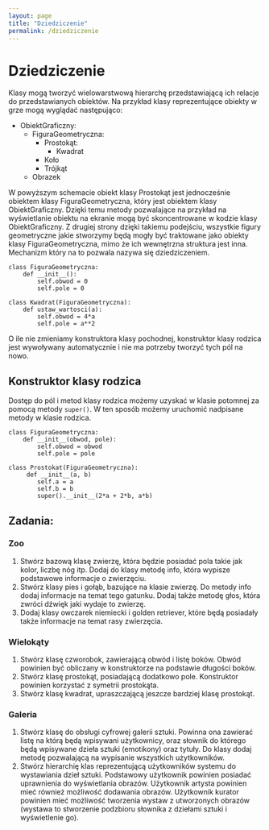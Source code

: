 ```yaml
---
layout: page
title: "Dziedziczenie"
permalink: /dziedziczenie
---
```


# Dziedziczenie
Klasy mogą tworzyć wielowarstwową hierarchę przedstawiającą ich relacje do przedstawianych obiektów.
Na przykład klasy reprezentujące obiekty w grze mogą wyglądać następująco:

- ObiektGraficzny:
    - FiguraGeometryczna:
        - Prostokąt:
            - Kwadrat
        - Koło
        - Trójkąt
    - Obrazek

W powyższym schemacie obiekt klasy Prostokąt jest jednocześnie obiektem klasy FiguraGeometryczna, który jest obiektem klasy ObiektGraficzny. Dzięki temu metody pozwalające na przykład na wyświetlanie obiektu na ekranie mogą być skoncentrowane w kodzie klasy ObiektGraficzny. Z drugiej strony dzięki takiemu podejściu, wszystkie figury geometryczne jakie stworzymy będą mogły być traktowane jako obiekty klasy FiguraGeometryczna, mimo że ich wewnętrzna struktura jest inna. Mechanizm który na to pozwala nazywa się dziedziczeniem.

```
class FiguraGeometryczna:
    def __init__():
        self.obwod = 0
        self.pole = 0

class Kwadrat(FiguraGeometryczna):
    def ustaw_wartosci(a):
        self.obwod = 4*a
        self.pole = a**2
```

O ile nie zmieniamy konstruktora klasy pochodnej, konstruktor klasy rodzica jest wywoływany automatycznie i nie ma potrzeby tworzyć tych pól na nowo.

## Konstruktor klasy rodzica
Dostęp do pól i metod klasy rodzica możemy uzyskać w klasie potomnej za pomocą metody `super()`. W ten sposób możemy uruchomić nadpisane metody w klasie rodzica.

```
class FiguraGeometryczna:
    def __init__(obwod, pole):
        self.obwod = obwod
        self.pole = pole

class Prostokat(FiguraGeometryczna):
     def __init__(a, b)
        self.a = a
        self.b = b
        super().__init__(2*a + 2*b, a*b)
```

## Zadania:
### Zoo
1. Stwórz bazową klasę zwierzę, która będzie posiadać pola takie jak kolor, liczbę nóg itp.
Dodaj do klasy metodę info, która wypisze podstawowe informacje o zwierzęciu.
2. Stwórz klasy pies i gołąb, bazujące na klasie zwierzę. Do metody info dodaj informacje na temat tego gatunku. Dodaj także metodę głos, która zwróci dźwięk jaki wydaje to zwierzę.
3. Dodaj klasy owczarek niemiecki i golden retriever, które będą posiadały także informacje na temat rasy zwierzęcia.

### Wielokąty
1. Stwórz klasę czworobok, zawierającą obwód i listę boków. Obwód powinien być obliczany w konstruktorze na podstawie długości boków.
2. Stwórz klasę prostokąt, posiadającą dodatkowo pole. Konstruktor powinien korzystać z symetrii prostokąta.
3. Stwórz klasę kwadrat, upraszczającą jeszcze bardziej klasę prostokąt.

### Galeria
1. Stwórz klasę do obsługi cyfrowej galerii sztuki. Powinna ona zawierać listę na którą będą wpisywani użytkownicy, oraz słownik do którego będą wpisywane dzieła sztuki (emotikony) oraz tytuły. Do klasy dodaj metodę pozwalającą na wypisanie wszystkich użytkowników.
2. Stwórz hierarchię klas reprezentującą użytkowników systemu do wystawiania dzieł sztuki. Podstawowy użytkownik powinien posiadać uprawnienia do wyświetlania obrazów. Użytkownik artysta powinien mieć również możliwość dodawania obrazów. Użytkownik kurator powinien mieć możliwość tworzenia wystaw z utworzonych obrazów (wystawa to stworzenie podzbioru słownika z dziełami sztuki i wyświetlenie go).

